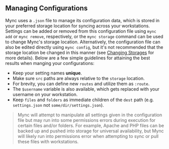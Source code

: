 ## Managing Configurations

Mync uses a `.json` file to manage its configuration data, which is stored in your preferred storage location for syncing across your workstations. Settings can be added or removed from this configuration file using `mync add` or `mync remove`, respectively, or the `mync storage` command can be used to change Mync's storage location. Alternatively, the configuration file can also be edited directly using `mync config`, but it's not recommended that the storage location be changed in this manner (see [Changing Storages](#changing-storages) for more details). Below are a few simple guidelines for attaining the best results when manging your configurations:

- Keep your setting names **unique**.
- Make sure `src` paths are always relative to the `storage` location.
- For brevity, you can define new `routes` and utilize them as `:route`.
- The `$username` variable is also available, which gets replaced with your username on your workstation.
- Keep `files` and `folders` as immediate children of the `dest` path (e.g. `settings.json` not `some/dir/settings.json`).

> Mync will attempt to manipulate all settings given in the configuration file but may run into some permissions errors during execution for certain files and/or folders. For example, Apache and PHP files can be backed up and pushed into storage for universal availability, but Mync will likely run into permissions error when attempting to sync or pull these files with workstations.